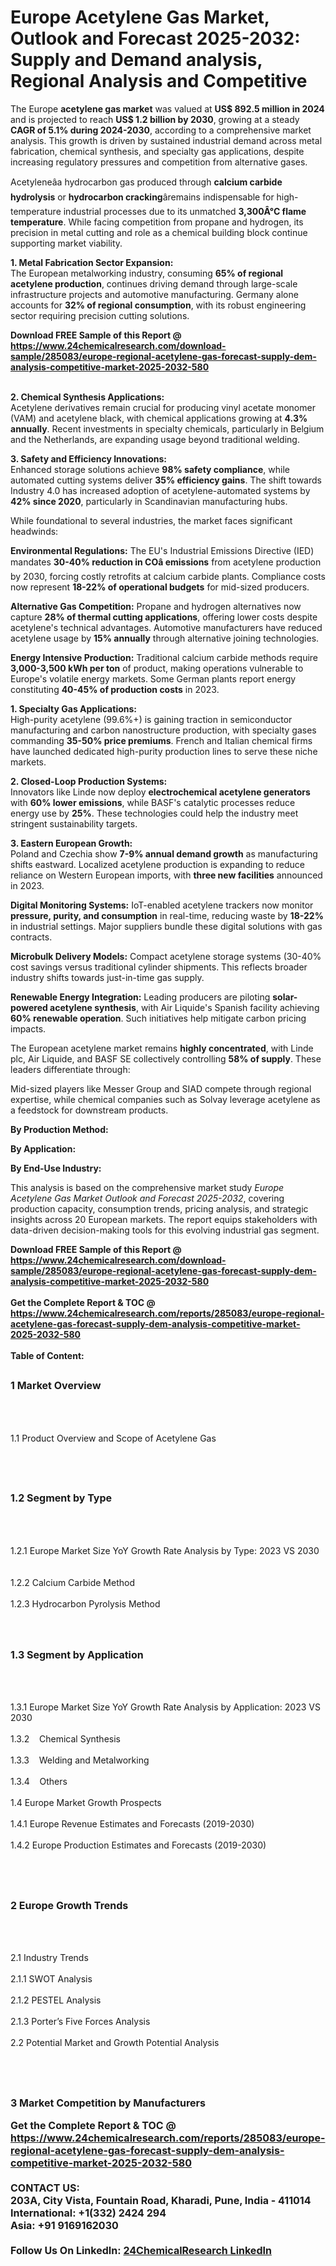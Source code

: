 <h1>Europe Acetylene Gas Market, Outlook and Forecast 2025-2032: Supply and Demand analysis, Regional Analysis and Competitive</h1><p>The Europe <strong>acetylene gas market</strong> was valued at <strong>US$ 892.5 million in 2024</strong> and is projected to reach <strong>US$ 1.2 billion by 2030</strong>, growing at a steady <strong>CAGR of 5.1% during 2024-2030</strong>, according to a comprehensive market analysis. This growth is driven by sustained industrial demand across metal fabrication, chemical synthesis, and specialty gas applications, despite increasing regulatory pressures and competition from alternative gases.</p><p>Acetyleneâa hydrocarbon gas produced through <strong>calcium carbide hydrolysis</strong> or <strong>hydrocarbon cracking</strong>âremains indispensable for high-temperature industrial processes due to its unmatched <strong>3,300Â°C flame temperature</strong>. While facing competition from propane and hydrogen, its precision in metal cutting and role as a chemical building block continue supporting market viability.</p><p><strong>1. Metal Fabrication Sector Expansion:</strong><br>
The European metalworking industry, consuming <strong>65% of regional acetylene production</strong>, continues driving demand through large-scale infrastructure projects and automotive manufacturing. Germany alone accounts for <strong>32% of regional consumption</strong>, with its robust engineering sector requiring precision cutting solutions.</p><div><b>Download FREE Sample of this Report @ 
            <a href="https://www.24chemicalresearch.com/download-sample/285083/europe-regional-acetylene-gas-forecast-supply-dem-analysis-competitive-market-2025-2032-580">
            https://www.24chemicalresearch.com/download-sample/285083/europe-regional-acetylene-gas-forecast-supply-dem-analysis-competitive-market-2025-2032-580</a></b></div><br><p><strong>2. Chemical Synthesis Applications:</strong><br>
Acetylene derivatives remain crucial for producing vinyl acetate monomer (VAM) and acetylene black, with chemical applications growing at <strong>4.3% annually</strong>. Recent investments in specialty chemicals, particularly in Belgium and the Netherlands, are expanding usage beyond traditional welding.</p><p><strong>3. Safety and Efficiency Innovations:</strong><br>
Enhanced storage solutions achieve <strong>98% safety compliance</strong>, while automated cutting systems deliver <strong>35% efficiency gains</strong>. The shift towards Industry 4.0 has increased adoption of acetylene-automated systems by <strong>42% since 2020</strong>, particularly in Scandinavian manufacturing hubs.</p><p>While foundational to several industries, the market faces significant headwinds:</p><p><strong>Environmental Regulations:</strong> The EU's Industrial Emissions Directive (IED) mandates <strong>30-40% reduction in COâ emissions</strong> from acetylene production by 2030, forcing costly retrofits at calcium carbide plants. Compliance costs now represent <strong>18-22% of operational budgets</strong> for mid-sized producers.</p><p><strong>Alternative Gas Competition:</strong> Propane and hydrogen alternatives now capture <strong>28% of thermal cutting applications</strong>, offering lower costs despite acetylene's technical advantages. Automotive manufacturers have reduced acetylene usage by <strong>15% annually</strong> through alternative joining technologies.</p><p><strong>Energy Intensive Production:</strong> Traditional calcium carbide methods require <strong>3,000-3,500 kWh per ton</strong> of product, making operations vulnerable to Europe's volatile energy markets. Some German plants report energy constituting <strong>40-45% of production costs</strong> in 2023.</p><p><strong>1. Specialty Gas Applications:</strong><br>
High-purity acetylene (99.6%+) is gaining traction in semiconductor manufacturing and carbon nanostructure production, with specialty gases commanding <strong>35-50% price premiums</strong>. French and Italian chemical firms have launched dedicated high-purity production lines to serve these niche markets.</p><p><strong>2. Closed-Loop Production Systems:</strong><br>
Innovators like Linde now deploy <strong>electrochemical acetylene generators</strong> with <strong>60% lower emissions</strong>, while BASF's catalytic processes reduce energy use by <strong>25%</strong>. These technologies could help the industry meet stringent sustainability targets.</p><p><strong>3. Eastern European Growth:</strong><br>
Poland and Czechia show <strong>7-9% annual demand growth</strong> as manufacturing shifts eastward. Localized acetylene production is expanding to reduce reliance on Western European imports, with <strong>three new facilities</strong> announced in 2023.</p><p><strong>Digital Monitoring Systems:</strong> IoT-enabled acetylene trackers now monitor <strong>pressure, purity, and consumption</strong> in real-time, reducing waste by <strong>18-22%</strong> in industrial settings. Major suppliers bundle these digital solutions with gas contracts.</p><p><strong>Microbulk Delivery Models:</strong> Compact acetylene storage systems (30-40% cost savings versus traditional cylinder shipments. This reflects broader industry shifts towards just-in-time gas supply.</p><p><strong>Renewable Energy Integration:</strong> Leading producers are piloting <strong>solar-powered acetylene synthesis</strong>, with Air Liquide's Spanish facility achieving <strong>60% renewable operation</strong>. Such initiatives help mitigate carbon pricing impacts.</p><p>The European acetylene market remains <strong>highly concentrated</strong>, with Linde plc, Air Liquide, and BASF SE collectively controlling <strong>58% of supply</strong>. These leaders differentiate through:</p><p>Mid-sized players like Messer Group and SIAD compete through regional expertise, while chemical companies such as Solvay leverage acetylene as a feedstock for downstream products.</p><p><strong>By Production Method:</strong></p><p><strong>By Application:</strong></p><p><strong>By End-Use Industry:</strong></p><p>This analysis is based on the comprehensive market study <em>Europe Acetylene Gas Market Outlook and Forecast 2025-2032</em>, covering production capacity, consumption trends, pricing analysis, and strategic insights across 20 European markets. The report equips stakeholders with data-driven decision-making tools for this evolving industrial gas segment.</p><div><b>Download FREE Sample of this Report @ 
            <a href="https://www.24chemicalresearch.com/download-sample/285083/europe-regional-acetylene-gas-forecast-supply-dem-analysis-competitive-market-2025-2032-580">
            https://www.24chemicalresearch.com/download-sample/285083/europe-regional-acetylene-gas-forecast-supply-dem-analysis-competitive-market-2025-2032-580</a></b></div><br><div><b>Get the Complete Report & TOC @ 
            <a href="https://www.24chemicalresearch.com/reports/285083/europe-regional-acetylene-gas-forecast-supply-dem-analysis-competitive-market-2025-2032-580">
            https://www.24chemicalresearch.com/reports/285083/europe-regional-acetylene-gas-forecast-supply-dem-analysis-competitive-market-2025-2032-580</a></b></div><br>
            <b>Table of Content:</b><p><h2><span style="font-size:16px"><strong>1 Market Overview&nbsp;&nbsp; &nbsp;</strong></span></h2><br />
<br />
<p>1.1 Product Overview and Scope of Acetylene Gas&nbsp;</p><br />
<br />
<h2><strong><span style="font-size:16px">1.2 Segment by Type&nbsp;&nbsp; &nbsp;</span></strong></h2><br />
<br />
<p>1.2.1 Europe Market Size YoY Growth Rate Analysis by Type: 2023 VS 2030&nbsp;&nbsp; &nbsp;<br /><br />
1.2.2 Calcium Carbide Method&nbsp;&nbsp; &nbsp;<br /><br />
1.2.3 Hydrocarbon Pyrolysis Method<br /><br />
<br />
<h2><span style="font-size:16px"><strong>1.3 Segment by Application&nbsp;&nbsp;</strong></span></h2><br />
<br />
<p>1.3.1 Europe Market Size YoY Growth Rate Analysis by Application: 2023 VS 2030&nbsp;&nbsp; &nbsp;<br /><br />
1.3.2&nbsp;&nbsp; &nbsp;Chemical Synthesis<br /><br />
1.3.3&nbsp;&nbsp; &nbsp;Welding and Metalworking<br /><br />
1.3.4&nbsp;&nbsp; &nbsp;Others<br /><br />
1.4 Europe Market Growth Prospects&nbsp;&nbsp; &nbsp;<br /><br />
1.4.1 Europe Revenue Estimates and Forecasts (2019-2030)&nbsp;&nbsp; &nbsp;<br /><br />
1.4.2 Europe Production Estimates and Forecasts (2019-2030)&nbsp;&nbsp;</p><br />
<br />
<h2><span style="font-size:16px"><strong>2 Europe Growth Trends&nbsp;&nbsp; &nbsp;</strong></span></h2><br />
<br />
<p>2.1 Industry Trends&nbsp;&nbsp; &nbsp;<br /><br />
2.1.1 SWOT Analysis&nbsp;&nbsp; &nbsp;<br /><br />
2.1.2 PESTEL Analysis&nbsp;&nbsp; &nbsp;<br /><br />
2.1.3 Porter&rsquo;s Five Forces Analysis&nbsp;&nbsp; &nbsp;<br /><br />
2.2 Potential Market and Growth Potential Analysis&nbsp;&nbsp; &nbsp;</p><br />
<br />
<h2><span style="font-size:16px"><strong>3 Market Competition by Manufacturers&nbsp;</p><div><b>Get the Complete Report & TOC @ 
            <a href="https://www.24chemicalresearch.com/reports/285083/europe-regional-acetylene-gas-forecast-supply-dem-analysis-competitive-market-2025-2032-580">
            https://www.24chemicalresearch.com/reports/285083/europe-regional-acetylene-gas-forecast-supply-dem-analysis-competitive-market-2025-2032-580</a></b></div><br><b>CONTACT US:</b><br>
            203A, City Vista, Fountain Road, Kharadi, Pune, India - 411014<br>
            International: +1(332) 2424 294<br>
            Asia: +91 9169162030 <br><br>
            Follow Us On LinkedIn: <a href="https://www.linkedin.com/company/24chemicalresearch/">24ChemicalResearch LinkedIn</a>